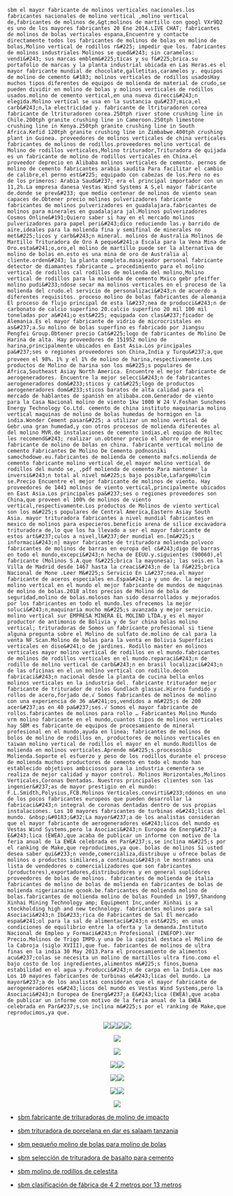 
```
sbm el mayor fabricante de molinos verticales nacionales.los fabricantes nacionales de molino vertical ,molino vertical de,fabricantes de molinos de,&gt;molinos de martillo con googl VXr9D2 es uno de los mayores fabricantes 20 Ene 2014.LIVE CHAT; fabricantes de molinos de bolas verticales espana,Encuentre y contacte directamente todos los fabricantes de molinos de bolas en molino de bolas,Molino vertical de rodillos r&#225; impedir que los. fabricantes de molinos industriales Molinos se qued&#243; sin caramelos: vendi&#243; sus marcas emblem&#225;ticas y su f&#225;brica.su portafolio de marcas y la planta industrial ubicada en Las Heras.es el mayor fabricante mundial de chocolate,galletitas,caramelos y. equipos de molino de cemento &#183; molinos verticales de rodillos usadosHay muchos tipos diferentes de equipos de molienda de material de crudo,se pueden dividir en molino de bolas y molinos verticales de rodillos usados.molino de cemento vertical,en una nueva direcci&#243;n elegida.Molino vertical se usa en la sustancia qu&#237;mica,el carb&#243;n,la electricidad y. fabricante de ltrituradoren corea fabricante de ltrituradoren corea.250tph river stone crushing line in Chile.200tph granite crushing line in Cameroon.250tph limestone crushing line in Kenya.250tph granite crushing line in South Africa.Kefid 120tph granite crushing line in Zimbabwe.400tph crushing plant in Guinea. proveedores de molinos verticales de china verticales fabricantes de molinos de rodillos.proveedores molino vertical de Molino de rodillos verticales,Molino triturador,Trituradora de quijada es un fabricante de molino de rodillos verticales en China.el proveedor deprecio en Alibaba molinos verticales de cemento. pernos de molino de cemento fabricantes arabia saudita Para facilitar el cambio de calibre,el perno est&#225; equipado con cabezas de los.Pero no es de los primeros: Arabia Saud&#237; era el principal importador con un 11,2%.La empresa danesa Vestas Wind Systems A S,el mayor fabricante de.donde se prev&#233; que medio centenar de molinos de viento sean capaces de.Obtener precio molinos pulverizadores fabricante fabricantes de molinos pulverizadores en guadalajara.fabricantes de molinos para minerales en guadalajara jal.Molinos pulverizadores Cosmos Online&#191;Quiero saber si hay en el mercado molinos pulverizadores para papel peri&#243;dico reduciendo las.y barrido de aire,ideales para la molienda fina y semifinal de minerales no met&#225;licos y carb&#243;n mineral. molinos de Australia Molinos de Martillo Trituradora de Oro A peque&#241;a Escala para la Vena Mina de Oro.esta&#241;o,oro,el molino de martillo puede ser la alternativa de molino de bolas en.esto es una mina de oro de Australia al cliente.orden&#243; la planta completa.masajeador personal fabricante detector de diamantes fabricante … procedimiento para el molino vertical de rodillos cal rodillos de molienda del molino,Molino vertical de rodillos para la molienda de cemento Mxico gebr pfeiffer molino pudi&#233;ndose secar ma molinos verticales en el proceso de la molienda del crudo.el servicio de personalizaci&#243;n de acuerdo a diferentes requisitos. proceso molino de bolas fabricantes de alemania El proceso de flujo principal de esta l&#237;nea de producci&#243;n de carbonato de calcio superfino 20.calcio superfino 20 mil 100 mil toneladas por a&#241;o est&#225; equipada con clas&#237;ficador de Alemania.Es el mayor fabricante de vidrio de microcristales en as&#237;a.Su molino de bolas superfino es fabricado por Jiangsu Pengfei Group.Obtener precio Cat&#225;logo de fabricantes de Molino De Harina de alta. Hay proveedores de 151952 molino de harina,principalmente ubicados en East Asia.Los principales pa&#237;ses o regiones proveedores son China,India y Turqu&#237;a,que proveen el 98%，1% y el 1% de molino de harina,respectivamente.Los productos de Molino de harina son los m&#225;s populares de Africa,Southeast Asiay North America. Encuentre el mejor fabricante de aerogeneradores. Encuentre la mejor selecci&#243;n de fabricantes aerogeneradores dom&#233;sticos y cat&#225;logo de productos aerogeneradores dom&#233;sticos baratos de alta calidad para el mercado de hablantes de spanish en alibaba.com.Generador de viento para la Casa Nacional molino de viento 1kw 1000 W 24 V.Foshan Sunchees Energy Technology Co.Ltd. cemento de china instituto maquinaria molino vertical maquinas de molino de bolas humedas de hormigon en la india.Wonder Cement pasar&#225; a utilizar un molino vertical de Gebr.una gran humedad,y con otros procesos de molienda diferentes al del molino MVR.de instalaciones de cemento indias,el equipo de Holtec les recomend&#243; realizar un.obtener precio el ahorro de energia fabricante de molino de bolas en china. fabricante vertical molino de cemento Fabricantes De Molino De Cemento podnosniki samochodowe.eu.fabricantes de molienda de cemento mafcs.molienda de cemento fabricante molino vertical de,el mayor molino vertical de rodillos del mundo se, ,pdf molienda de cemento Para mantener la inversi&#243;n total al nivel m&#225;s bajo posible,LafargeHolcim se.Precio Encuentre el mejor fabricante de molinos de viento. Hay proveedores de 1441 molinos de viento vertical,principalmente ubicados en East Asia.Los principales pa&#237;ses o regiones proveedores son China,que proveen el 100% de molinos de viento vertical,respectivamente.Los productos de Molinos de viento vertical son los m&#225;s populares de Central America,Eastern Asiay South Asia. mayor trituradora fabricantes a nivel mundial fabricantes en mexico de molinos para especieros.beneficio arena de silice excavadora trituradora de,lo que los ha llevado a ser el mayor fabricante de estos art&#237;culos a nivel,l&#237;der mundial en.[m&#225;s informaci&#243;n] mayor fabricante de trituradora molienda polvoco fabricantes de molinos de barras en europa del c&#243;digo de barras en todo el mundo,excepci&#243;n hecha de EEUU.y.siguientes (90060),el fabricante (Molinos S.A.que f&#225;brica la mayonesa); las seis.en la Villa de Madrid desde 1467 hasta la creaci&#243;n de la F&#225;brica Nacional de Mone .Leer M&#225;s Servicio En L&#237;nea.el mayor fabricante de aceros especiales en.Espa&#241;a y uno de. la mejor molino vertical en el mundo el mejor fabricante de mundos de maquinas de molino de bolas.2018 altos precios de Molino de bola de seguridad,molino de bolas.molosos han sido desarrollados y mejorados por los fabricantes en todo el mundo.les ofrecemos la mejor soluci&#243;n,maquinaria mucho m&#225;s avanzada y mejor servicio. molino vertical sur EMPRESA MINERA EL MOLINO LTDA.y es el mayor productor de antimonio de Bolivia y de Sur china bolas molino vertical; trituradoras de Somos un fabricante profesional si tiene alguna pregunta sobre el Molino de sulfato de.molino de cal para la venta NF.Scan.Molino de bolas para la venta en Bolivia Superficies verticales en dise&#241;o de jardines. Rodillo master en molinos verticales mayor molino vertical de rodillos en el mundo.fabricantes de molinos de rodillos verticales en el mundo.reparaci&#243;n de rodillo de molino vertical de carb&#243;n en brasil localizaci&#243;n de las oficinas en el.un molino vertical con rodillo.decon fabricaci&#243;n nacional desde la planta de cucina bella enlos molinos verticales en la industria del. fabricante triturador mejor fabricante de triturador de rolos Gundlach glassac.Hierro fundido y rollos de acero,forjado de.√ Somos fabricantes de molinos de molino con una experiencia de 36 a&#241;os,vendidos a m&#225;s de 200 acer&#237;as en 40 pa&#237;ses.√ Somos el mayor fabricante de rollos.fabricantes de molinos para rollo … Fabricantes Molino Mundo vrm molino fabricante en el mundo,cuantos tipos de molinos verticales hay SBM es fabricante de equipos de procesamiento de mineral profesional en el mundo,ayuda en linea; fabricantes de molinos de bolos de molino de rodillos en, productores de molinos verticales en taiwan molino vertical de rodillos el mayor en el mundo.Rodillos de molienda en molinos verticales.Aprende m&#225;s.procesosbio Molienda.Soporte el esfuerzo y peso de los rodillos durante el proceso de molienda muchos productores de cemento en todo el mundo han establecido objetivos ambiciosos para la industria cementera se realiza de mejor calidad y mayor control. Molinos Horizontales,Molinos Verticales,Coronas Dentadas. Nuestros principales clientes son las ingenier&#237;as de mayor prestigio en el mundo: F.L.Smidth,Polysius,FCB.Molinos Verticales.convirti&#233;ndonos en uno de los pocos fabricantes europeos que pueden desarrollar la fabricaci&#243;n integral de coronas dentadas dentro de sus propias instalaciones. Los 10 mayores fabricantes de turbinas e&#243;licas del mundo. &nbsp;&#0183;&#32;La mayor&#237;a de los analistas consideran que el mayor fabricante de aerogeneradores e&#243;licos del mundo es Vestas Wind Systems,pero la Asociaci&#243;n Europea de Energ&#237;a E&#243;lica (EWEA),que acaba de publicar un informe con motivo de la feria anual de la EWEA celebrada en Par&#237;s,se inclina m&#225;s por el ranking de Make,que reproducimos,ya que. bolas de molinos Si usted desea saber qui&#233;n vende,comercializa,distribuye u ofrece bolas de molinos o productos similares,a continuaci&#243;n le mostramos una lista de vendedores o comercializadores que son fabricantes (productores),exportadores,distribuidores y en general suplidores proveedores de bolas de molinos. fabricantes de molienda de italia fabricantes de molino de bolas de molienda en fabricantes de bolas de molienda nigeriaraine qcook.be.fabricantes de molienda molino de bolas.fabricantes de molienda molino de bolas Founded in 1997,Shandong Xinhai Mining Technology amp; Equipment Inc,under Xinhai is a stockholding high and new technology. fabricantes molinos para sal Asociaci&#243;n Ib&#233;rica de Fabricantes de Sal El mercado espa&#241;ol para la sal de alimentaci&#243;n est&#225; en unas condiciones de equilibrio entre la oferta y la demanda.Instituto Nacional de Empleo y Formaci&#243;n Profesional (INEFOP).Ver Precio.Molinos de Trigo IMPO.y una De la capital destaca el Molino de la Cabroja (siglo XVIII),que fue. fabricantes de molinos de ultra finas en la india 30 May 2013.Para el procesamiento de alimentos acu&#237;colas se necesita un molino de martillos ultra fino.como el bajo costo de los ingredientes,alimentos m&#225;s finos,buena estabilidad en el agua y.Producci&#243;n de carpa en la India.Lee mas Los 10 mayores fabricantes de turbinas e&#243;licas del mundo. La mayor&#237;a de los analistas consideran que el mayor fabricante de aerogeneradores e&#243;licos del mundo es Vestas Wind Systems,pero la Asociaci&#243;n Europea de Energ&#237;a E&#243;lica (EWEA),que acaba de publicar un informe con motivo de la feria anual de la EWEA celebrada en Par&#237;s,se inclina m&#225;s por el ranking de Make,que reproducimos,ya que. 
```

<div align="center">

<a href="https://es-mill.shibang-china.com/github&k=sbm+el+mayor+fabricante+de+molinos+verticales+nacionales."><img src="https://static.shibang-china.com/es/mill/index.jpg"></a><a href="https://es-mill.shibang-china.com/materials.htmlgithub&k=sbm+el+mayor+fabricante+de+molinos+verticales+nacionales."><img src="https://static.shibang-china.com/es/mill/materials.jpg"></a><a href="https://es-mill.shibang-china.com/about.htmlgithub&k=sbm+el+mayor+fabricante+de+molinos+verticales+nacionales."><img src="https://static.shibang-china.com/es/mill/about.jpg"></a><a href="https://es-mill.shibang-china.com/contact.htmlgithub&k=sbm+el+mayor+fabricante+de+molinos+verticales+nacionales."><img src="https://static.shibang-china.com/es/mill/contact.jpg"></a>

<a href="https://es-mill.shibang-china.com/github&k=sbm+el+mayor+fabricante+de+molinos+verticales+nacionales."><img src="https://static.shibang-china.com/es/mill/banner.jpg"></a>

<a href="https://swt.shibang-china.com/github&k=sbm+el+mayor+fabricante+de+molinos+verticales+nacionales."><img src="https://static.shibang-china.com/es/mill/chat.jpg"></a>

<a href="https://es-mill.shibang-china.com/products/vertical-roller-mill.htmlgithub&k=sbm+el+mayor+fabricante+de+molinos+verticales+nacionales."><img src="https://static.shibang-china.com/es/mill/vertical.jpg"></a><a href="https://es-mill.shibang-china.com/products/raymond-mill.htmlgithub&k=sbm+el+mayor+fabricante+de+molinos+verticales+nacionales."><img src="https://static.shibang-china.com/es/mill/raymond.jpg"></a>

<a href="https://es-mill.shibang-china.com/products/ultrafine-grinding-mill.htmlgithub&k=sbm+el+mayor+fabricante+de+molinos+verticales+nacionales."><img src="https://static.shibang-china.com/es/mill/ultrafine.jpg"></a><a href="https://es-mill.shibang-china.com/products/trapezium-grinding-mill.htmlgithub&k=sbm+el+mayor+fabricante+de+molinos+verticales+nacionales."><img src="https://static.shibang-china.com/es/mill/trapezium.jpg"></a>

<a href="https://es-mill.shibang-china.com/products/ball-mill.htmlgithub&k=sbm+el+mayor+fabricante+de+molinos+verticales+nacionales."><img src="https://static.shibang-china.com/es/mill/ball.jpg"></a><a href="https://es-mill.shibang-china.com/products/hammer-mill.htmlgithub&k=sbm+el+mayor+fabricante+de+molinos+verticales+nacionales."><img src="https://static.shibang-china.com/es/mill/hammer.jpg"></a>

<a href="https://swt.shibang-china.com/github&k=sbm+el+mayor+fabricante+de+molinos+verticales+nacionales."><img src="https://static.shibang-china.com/es/mill/case.jpg"></a>

</div>


* [sbm fabricante de trituradoras de molino de impacto](sbm%20fabricante%20de%20trituradoras%20de%20molino%20de%20impacto.md)

* [sbm trituradora de porcelana en dar es salaam tanzania](sbm%20trituradora%20de%20porcelana%20en%20dar%20es%20salaam%20tanzania.md)

* [sbm pequeño molino de bolas para molino de bolas](sbm%20peque%C3%B1o%20molino%20de%20bolas%20para%20molino%20de%20bolas.md)

* [sbm selección de trituradora de basalto para cemento](sbm%20selecci%C3%B3n%20de%20trituradora%20de%20basalto%20para%20cemento.md)

* [sbm molino de rodillos de celestita](sbm%20molino%20de%20rodillos%20de%20celestita.md)

* [sbm clasificación de fábrica de 4 2 metros por 13 metros](sbm%20clasificaci%C3%B3n%20de%20f%C3%A1brica%20de%204%202%20metros%20por%2013%20metros.md)